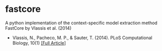 # fastcore

A python implementation of the context-specific model extraction method FastCore by Vlassis et al. (2014)


* Vlassis, N., Pacheco, M. P., & Sauter, T. (2014). PLoS Computational Biology, 10(1) [[Full Article]](http://journals.plos.org/ploscompbiol/article?id=10.1371/journal.pcbi.1003424)

